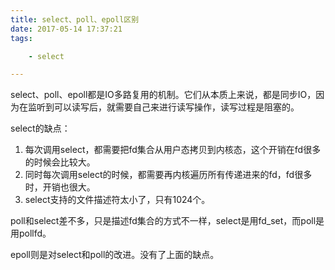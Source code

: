 ```yaml
---
title: select、poll、epoll区别
date: 2017-05-14 17:37:21
tags:

	- select

---
```


select、poll、epoll都是IO多路复用的机制。它们从本质上来说，都是同步IO，因为在监听到可以读写后，就需要自己来进行读写操作，读写过程是阻塞的。



select的缺点：

1. 每次调用select，都需要把fd集合从用户态拷贝到内核态，这个开销在fd很多的时候会比较大。
2. 同时每次调用select的时候，都需要再内核遍历所有传递进来的fd，fd很多时，开销也很大。
3. select支持的文件描述符太小了，只有1024个。

poll和select差不多，只是描述fd集合的方式不一样，select是用fd_set，而poll是用pollfd。

epoll则是对select和poll的改进。没有了上面的缺点。







